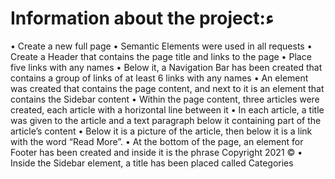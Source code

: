 # Information about the project:ء
• Create a new full page
• Semantic Elements were used in all requests
• Create a Header that contains the page title and links to the page
• Place five links with any names
• Below it, a Navigation Bar has been created that contains a group of links of at least 6 links with any names
• An element was created that contains the page content, and next to it is an element that contains the Sidebar content
• Within the page content, three articles were created, each article with a horizontal line between it
• In each article, a title was given to the article and a text paragraph below it containing part of the article’s content
• Below it is a picture of the article, then below it is a link with the word “Read More”.
• At the bottom of the page, an element for Footer has been created and inside it is the phrase Copyright 2021 ©
• Inside the Sidebar element, a title has been placed called Categories
